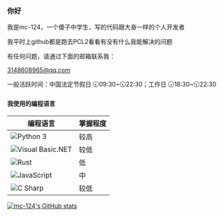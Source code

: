 ### 你好

我是mc-124，一个傻子中学生，写的代码跟大奋一样的个人开发者

我平时上github都是跑去PCL2看看有没有什么我能解决的问题

有任何问题，请通过下面的邮箱联系我：

[3148608965@qq.com](mailto:3148608965@qq.com)

一般活跃时间：中国法定节假日 🕤09:30\~🕥22:30；工作日 🕡18:30\~🕥22:30

#### 我使用的编程语言
|编程语言|掌握程度|
|-|-|
|![Python 3](https://img.shields.io/badge/Python_3-3d7aab?style=for-the-badge&logo=python&logoColor=ffffff)                      |较高|
|![Visual Basic.NET](https://img.shields.io/badge/visual_basic.net-5a2c8f?style=for-the-badge&logo=visualbasic&logoColor=ffffff) |较低|
|![Rust](https://img.shields.io/badge/rust-c92b2b?style=for-the-badge&logo=rust&logoColor=ffffff)                      |低|
|![JavaScript](https://img.shields.io/badge/java_script-f7df1e?style=for-the-badge&logo=javascript&logoColor=ffffff)             |中|
|![C Sharp](https://img.shields.io/badge/c_sharp-178600?style=for-the-badge&logo=csharp&logoColor=ffffff)                        |较低|

[![mc-124's GitHub stats](https://github-readme-stats.vercel.app/api?username=mc-124)](https://github.com/anuraghazra/github-readme-stats)
